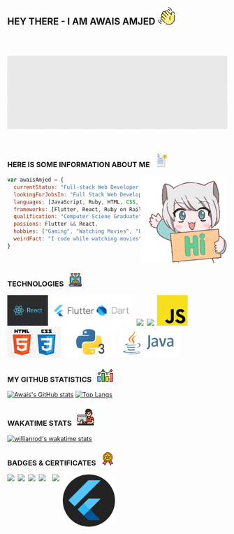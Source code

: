 ## HEY THERE - I AM AWAIS AMJED <img src="./waving-hand.png" height="40" align="justify"/>
<br><br>
<p align="center">
  <img src="404.gif"/>
</p>
<br>

### HERE IS SOME INFORMATION ABOUT ME &nbsp; <img src="./information.png" height="30" align="justify"/>

<img src="./hi.gif" width="200" align="right"/>

```js
var awaisAmjed = {
  currentStatus: "Full-stack Web Developer - Looking for a Job",
  lookingForJobsIn: "Full Stack Web Development" || "Mobile Development with Flutter",
  languages: [JavaScript, Ruby, HTML, CSS, Dart, Python, Java],
  frameworks: [Flutter, React, Ruby on Rails],
  qualification: "Computer Sciene Graduate",
  passions: Flutter && React,
  hobbies: ["Gaming", "Watching Movies", "Listening to Music"],
  weirdFact: "I code while watching movies",
}
```
<br>

### TECHNOLOGIES &nbsp; <img src="./technology.png" height="30" align="justify"/>

<img src="./react-logo.png" height="70" align="justify"/>&nbsp;&nbsp;<img src="./Flutter.png" height="70" align="justify"/>&nbsp;&nbsp;<img src="https://www.vectorlogo.zone/logos/appwriteio/appwriteio-ar21.png" height="70" align="justify"/>&nbsp;&nbsp;<img src="https://miro.medium.com/max/1000/1*lEXUSkEm6M6kIHmKP9HtWg.png" height="70" align="justify"/>&nbsp;&nbsp;<img src="./JavaScript.png" height="70" align="justify"/>&nbsp;&nbsp;<img src="./html_css.jpg" height="70" align="justify"/>&nbsp;&nbsp;<img src="./Python.webp" height="70" align="justify"/>&nbsp;&nbsp;<img src="./Java.png" height="70" align="justify"/>

### MY GITHUB STATISTICS &nbsp; <img src="./statistics.png" height="30" align="justify"/>

[![Awais's GitHub stats](https://github-readme-stats.vercel.app/api?username=awais-amjed&count_private=true&hide_title=true&show_icons=true&hide_border=true&theme=nightowl&bg_color=161B22)](https://github.com/anuraghazra/github-readme-stats)
[![Top Langs](https://github-readme-stats.vercel.app/api/top-langs/?username=awais-amjed&card_width=250&langs_count=6&hide_border=true&layout=compact&theme=nightowl&bg_color=161B22)](https://github.com/anuraghazra/github-readme-stats)

### WAKATIME STATS &nbsp; <img src="./computer.png" height="40" align="justify"/>

[![willianrod's wakatime stats](https://github-readme-stats.vercel.app/api/wakatime?username=awais_amjed&hide_border=true&langs_count=7theme=nightowl&bg_color=161B22)](https://github.com/anuraghazra/github-readme-stats)


### BADGES & CERTIFICATES &nbsp; <img src="./medal.png" height="30" align="justify"/>

[<img src="https://api.accredible.com/v1/frontend/credential_website_embed_image/badge/52033964" height="120" align="justify"/>](https://api.accredible.com/v1/frontend/credential_website_embed_image/badge/52033964)&nbsp;&nbsp;[<img src="https://api.accredible.com/v1/frontend/credential_website_embed_image/badge/49817923" height="120" align="justify"/>](https://api.accredible.com/v1/frontend/credential_website_embed_image/badge/49817923)&nbsp;&nbsp;[<img src="https://api.accredible.com/v1/frontend/credential_website_embed_image/badge/47857885" height="120" align="justify"/>](https://api.accredible.com/v1/frontend/credential_website_embed_image/certificate/47857885)&nbsp;&nbsp;[<img src="https://api.accredible.com/v1/frontend/credential_website_embed_image/badge/45950717" height="120" align="justify"/>](https://api.accredible.com/v1/frontend/credential_website_embed_image/certificate/45950717)&nbsp;&nbsp;&nbsp;
[<img src="https://res.cloudinary.com/practicaldev/image/fetch/s--7J0lDU97--/c_limit,f_auto,fl_progressive,q_80,w_375/https://dev-to-uploads.s3.amazonaws.com/uploads/badge/badge_image/166/appwrite-participant-adge.png" height="120" align="justify"/>](https://dev.to/badge/appwrite-hackathon-on-dev-e2-80-94-participant)&nbsp;&nbsp;[<img src="./flutter_circle.png" height="120" align="top"/>](https://www.udemy.com/certificate/UC-68648df5-a16c-44bc-9305-bf8e1aaa239e/)



